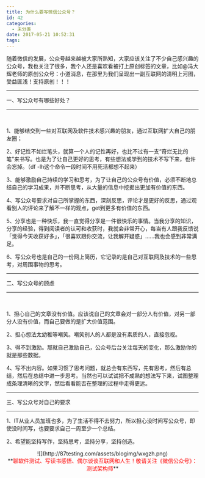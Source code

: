 ```yaml
---
title: 为什么要写微信公众号？
id: 42
categories:
  - 未分类
date: 2017-05-21 10:52:31
tags:
---
```


随着微信的发展，公众号越来越被大家所熟知，大家应该关注了不少自己感兴趣的公众号，我也关注了很多，我个人还是喜欢看被打上原创标签的文章，比如@冯大辉老师的原创公众号：小道消息，在那里为我们呈现出一副互联网的清明上河图，受益匪浅！支持原创！！！

* * *

一、写公众号有哪些好处？

* * *

&nbsp;

1、能够结交到一些对互联网及软件技术感兴趣的朋友，通过互联网扩大自己的朋友圈；

2、好记性不如烂笔头，就算一个人的记性再好，也比不过有一支“奇烂无比的笔”来书写。也是为了让自己更好的思考，有些想法或学到的技术不写下来，也许会忘掉。（df -lh这个命令一段时间不用死活都想不起来）

3、能够激励自己持续的学习和思考，为了让自己的公众号有价值，必须不断地总结自己的学习成果，并不断思考，从大量的信息中挖掘出更加有价值的东西。

4、写公众号要求对自己所掌握的东西，深刻反思，评论才是更好的反思，通过观看别人的评论来了解不一样的观点，get到更多有价值的东西。

5、分享也是一种快乐，我一直觉得分享是一件很快乐的事情。当我分享的知识，分享的经验，得到阅读者的认可和收获时，我就会非常开心，每当有人跟我反馈说「觉得今天收获好多」，「很喜欢跟你交流，让我解开疑惑」......我也会感到非常满足。

6、写公众号也是自己的一份网上简历，它记录的是自己对互联网及技术的一些思考，对周围事物的思考。

* * *

二、写公众号的顾虑

* * *

&nbsp;

1、担心自己的文章没有价值。应该说自己的文章会对一部分人有价值，对另一部分人没有价值，而自己要做的是扩大价值范围。

2、担心想法太幼稚等嘲笑。嘲笑别人的人都是没有素质的人，直接忽视。

3、得不到激励。那就自己激励自己，公众号后台关注每天的变化，那么激励你的就是那些数据。

4、写不出内容。如果习惯了思考问题，就总会有东西写，先有思考，然后有总结，然后在总结中进一步思考。当然也可以试试把不成熟的想法写下来，试图整理成条理清晰的文字，然后看看能否在整理的过程中走得更远。

* * *

三、写公众号对自己的要求

* * *

1、IT从业人员加班也多，为了生活不得不去努力，所以担心没时间写公众号，即使没时间写，也要要求自己一周至少一个总结。

2、希望能坚持写作，坚持思考，坚持分享，坚持创造。

<div style="text-align: center; width: 100%;">
![](http://87testing.com/assets/blogimg/wxgzh.png)
</div>

<div style="text-align: center; width: 100%;">
**<font color="#FF0000">聊软件测试、写读书感悟、偶尔谈谈互联网和人生！敬请关注《微信公众号》：测试架构师</font>**
</div>